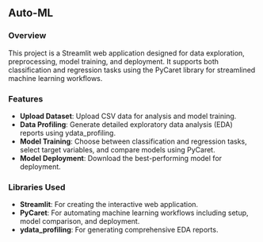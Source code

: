 ## Auto-ML

### Overview
This project is a Streamlit web application designed for data exploration, preprocessing, model training, and deployment. It supports both classification and regression tasks using the PyCaret library for streamlined machine learning workflows.

### Features
- **Upload Dataset**: Upload CSV data for analysis and model training.
- **Data Profiling**: Generate detailed exploratory data analysis (EDA) reports using ydata_profiling.
- **Model Training**: Choose between classification and regression tasks, select target variables, and compare models using PyCaret.
- **Model Deployment**: Download the best-performing model for deployment.

### Libraries Used
- **Streamlit**: For creating the interactive web application.
- **PyCaret**: For automating machine learning workflows including setup, model comparison, and deployment.
- **ydata_profiling**: For generating comprehensive EDA reports.
